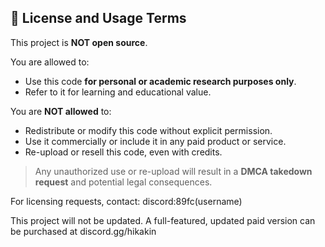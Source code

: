 ## 🚫 License and Usage Terms

This project is **NOT open source**.

You are allowed to:
- Use this code **for personal or academic research purposes only**.
- Refer to it for learning and educational value.

You are **NOT allowed** to:
- Redistribute or modify this code without explicit permission.
- Use it commercially or include it in any paid product or service.
- Re-upload or resell this code, even with credits.

> Any unauthorized use or re-upload will result in a **DMCA takedown request** and potential legal consequences.

For licensing requests, contact: discord:89fc(username)

This project will not be updated.
A full-featured, updated paid version can be purchased at discord.gg/hikakin

